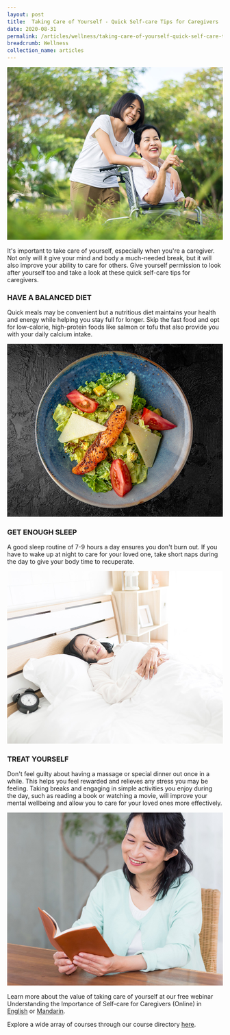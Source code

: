 ```yaml
---
layout: post
title:  Taking Care of Yourself - Quick Self-care Tips for Caregivers
date: 2020-08-31
permalink: /articles/wellness/taking-care-of-yourself-quick-self-care-tips-for-caregivers
breadcrumb: Wellness
collection_name: articles
---
```

![Taking Care of Yourself - Quick Self-care Tips for Caregivers](/images/content-articles/wellness/taking-care-of-yourself-quick-self-care-tips-for-caregivers-img1.jpg)

It's important to take care of yourself, especially when you're a caregiver. Not only will it give your mind and body a much-needed break, but it will also improve your ability to care for others. Give yourself permission to look after yourself too and take a look at these quick self-care tips for caregivers. 

### HAVE A BALANCED DIET
Quick meals may be convenient but a nutritious diet maintains your health and energy while helping you stay full for longer. Skip the fast food and opt for low-calorie, high-protein foods like salmon or tofu that also provide you with your daily calcium intake.

![Taking Care of Yourself - Quick Self-care Tips for Caregivers](/images/content-articles/wellness/taking-care-of-yourself-quick-self-care-tips-for-caregivers-img2.jpg) 

### GET ENOUGH SLEEP
A good sleep routine of 7-9 hours a day ensures you don't burn out. If you have to wake up at night to care for your loved one, take short naps during the day to give your body time to recuperate.

![Taking Care of Yourself - Quick Self-care Tips for Caregivers](/images/content-articles/wellness/taking-care-of-yourself-quick-self-care-tips-for-caregivers-img3.jpg)

### TREAT YOURSELF
Don't feel guilty about having a massage or special dinner out once in a while. This helps you feel rewarded and relieves any stress you may be feeling. Taking breaks and engaging in simple activities you enjoy during the day, such as reading a book or watching a movie, will improve your mental wellbeing and allow you to care for your loved ones more effectively.

![Taking Care of Yourself - Quick Self-care Tips for Caregivers](/images/content-articles/wellness/taking-care-of-yourself-quick-self-care-tips-for-caregivers-img4.jpg)

Learn more about the value of taking care of yourself at our free webinar Understanding the Importance of Self-care for Caregivers (Online) in <a href="https://www.onepa.gov.sg/class/details/c026802182" target="_blank" onclick="ga('b.send', 'event', 'Course Directory Links', 'Click-link','PA Sign Up - c026802182');">English</a> or <a href="https://www.onepa.gov.sg/class/details/c026802233" target="_blank" onclick="ga('b.send', 'event', 'Course Directory Links', 'Click-link','PA Sign Up - c026802233');">Mandarin</a>. 

Explore a wide array of courses through our course directory [here](../../course-directory/health-and-wellness/#understandingtheimportanceofselfcareforcaregiversonlinewebinars).